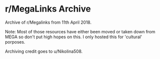 # r/MegaLinks Archive

Archive of r/Megalinks from 11th April 2018.

Note: Most of those resources have either been moved or taken down from MEGA so don't put high hopes on this. I only hosted this for 'cultural' porposes.

Archiving credit goes to u/Nikolina508.
